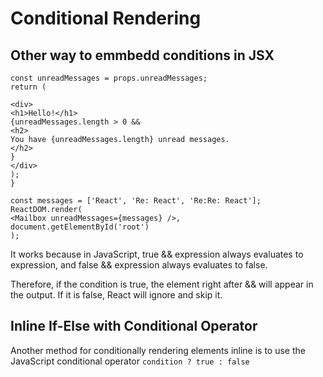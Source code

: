 # Conditional Rendering

## Other way to emmbedd conditions in JSX

```function Mailbox(props) {
const unreadMessages = props.unreadMessages;
return (

<div>
<h1>Hello!</h1>
{unreadMessages.length > 0 &&
<h2>
You have {unreadMessages.length} unread messages.
</h2>
}
</div>
);
}

const messages = ['React', 'Re: React', 'Re:Re: React'];
ReactDOM.render(
<Mailbox unreadMessages={messages} />,
document.getElementById('root')
);
```

It works because in JavaScript, true && expression always evaluates to expression, and false && expression always evaluates to false.

Therefore, if the condition is true, the element right after && will appear in the output. If it is false, React will ignore and skip it.

## Inline If-Else with Conditional Operator

Another method for conditionally rendering elements inline is to use the JavaScript conditional operator `condition ? true : false`

